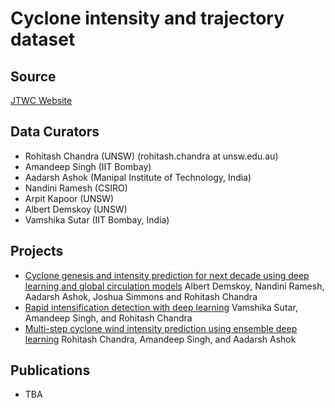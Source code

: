 #  Cyclone intensity and trajectory dataset 

## Source
[JTWC Website](https://www.metoc.navy.mil/jtwc/jtwc.html?best-tracks)


## Data Curators

* Rohitash Chandra  (UNSW) (rohitash.chandra at unsw.edu.au)
* Amandeep Singh (IIT Bombay) 
* Aadarsh Ashok (Manipal Institute of Technology, India)
* Nandini Ramesh (CSIRO)
* Arpit Kapoor (UNSW)  
* Albert Demskoy (UNSW)
* Vamshika Sutar (IIT Bombay, India)

## Projects
* [Cyclone genesis and intensity prediction for next decade using deep learning and  global circulation models](https://github.com/sydney-machine-learning/cyclonecategory_GCMs) Albert Demskoy, Nandini Ramesh,  Aadarsh Ashok, Joshua Simmons   and Rohitash Chandra
* [Rapid intensification detection with deep learning](https://github.com/sydney-machine-learning/cyclone_deeplearning)   Vamshika Sutar, Amandeep Singh, and Rohitash Chandra
* [Multi-step cyclone wind intensity prediction using ensemble deep learning](https://github.com/sydney-machine-learning/cyclonewindintensity-ensembledeeplearning)    Rohitash Chandra, Amandeep Singh, and Aadarsh Ashok 

## Publications 

* TBA

